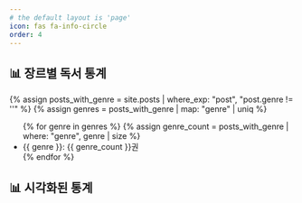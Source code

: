```yaml
---
# the default layout is 'page'
icon: fas fa-info-circle
order: 4
---
```


## 📊 장르별 독서 통계

{% assign posts_with_genre = site.posts | where_exp: "post", "post.genre != ''" %}
{% assign genres = posts_with_genre | map: "genre" | uniq %}

<ul>
  {% for genre in genres %}
    {% assign genre_count = posts_with_genre | where: "genre", genre | size %}
    <li>{{ genre }}: {{ genre_count }}권</li>
  {% endfor %}
</ul>

## 📊 시각화된 통계

<canvas id="genreChart" width="400" height="400"></canvas>

<script src="https://cdn.jsdelivr.net/npm/chart.js"></script>
<script>
  document.addEventListener("DOMContentLoaded", function() {
    const ctx = document.getElementById('genreChart').getContext('2d');

    // 장르와 수량 데이터
    const labels = [
      {% for genre in genres %}
        "{{ genre }}"{% unless forloop.last %}, {% endunless %}
      {% endfor %}
    ];

    const data = [
      {% for genre in genres %}
        {{ posts_with_genre | where: "genre", genre | size }}{% unless forloop.last %}, {% endunless %}
      {% endfor %}
    ];

    new Chart(ctx, {
      type: 'bar', // 'pie', 'doughnut'도 가능
      data: {
        labels: labels,
        datasets: [{
          label: '독서 장르별 통계',
          data: data,
          backgroundColor: [
            'rgba(255, 99, 132, 0.6)',
            'rgba(54, 162, 235, 0.6)',
            'rgba(255, 206, 86, 0.6)',
            'rgba(75, 192, 192, 0.6)',
            'rgba(153, 102, 255, 0.6)',
            'rgba(255, 159, 64, 0.6)'
          ],
          borderWidth: 1
        }]
      },
      options: {
        responsive: true,
        scales: {
          y: {
            beginAtZero: true
          }
        }
      }
    });
  });
</script>